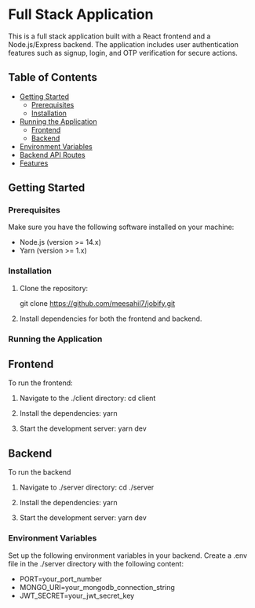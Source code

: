 # Full Stack Application

This is a full stack application built with a React frontend and a Node.js/Express backend. The application includes user authentication features such as signup, login, and OTP verification for secure actions.

## Table of Contents

- [Getting Started](#getting-started)
  - [Prerequisites](#prerequisites)
  - [Installation](#installation)
- [Running the Application](#running-the-application)
  - [Frontend](#frontend)
  - [Backend](#backend)
- [Environment Variables](#environment-variables)
- [Backend API Routes](#backend-api-routes)
- [Features](#features)

## Getting Started

### Prerequisites

Make sure you have the following software installed on your machine:

- Node.js (version >= 14.x)
- Yarn (version >= 1.x)

### Installation

1. Clone the repository:

   git clone https://github.com/meesahil7/jobify.git

2. Install dependencies for both the frontend and backend.

### Running the Application

## Frontend

To run the frontend:

1. Navigate to the ./client directory:
   cd client

2. Install the dependencies:
   yarn

3. Start the development server:
   yarn dev

## Backend

To run the backend

1. Navigate to ./server directory:
   cd ./server

2. Install the dependencies:
   yarn

3. Start the development server:
   yarn dev

### Environment Variables

Set up the following environment variables in your backend. Create a .env file in the ./server directory with the following content:

- PORT=your_port_number
- MONGO_URI=your_mongodb_connection_string
- JWT_SECRET=your_jwt_secret_key
